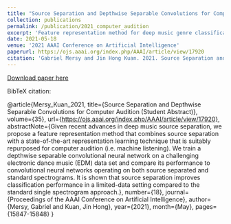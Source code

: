 ```yaml
---
title: "Source Separation and Depthwise Separable Convolutions for Computer Audition (Student Abstract)"
collection: publications
permalink: /publication/2021_computer_audition
excerpt: 'Feature representation method for deep music genre classification.'
date: 2021-05-18
venue: '2021 AAAI Conference on Artificial Intelligence'
paperurl: https://ojs.aaai.org/index.php/AAAI/article/view/17920
citation: 'Gabriel Mersy and Jin Hong Kuan. 2021. Source Separation and Depthwise Separable Convolutions for Computer Audition (Student Abstract). In <i>Proceedings of the AAAI Conference on Artificial Intelligence</i>, 35, 18 (May 2021), 15847-15848.'
---
```

[Download paper here](https://ojs.aaai.org/index.php/AAAI/article/view/17920)

BibTeX citation:

@article{Mersy_Kuan_2021, title={Source Separation and Depthwise Separable Convolutions for Computer Audition (Student Abstract)}, volume={35}, url={https://ojs.aaai.org/index.php/AAAI/article/view/17920}, abstractNote={Given recent advances in deep music source separation, we propose a feature representation method that combines source separation with a state-of-the-art representation learning technique that is suitably repurposed for computer audition (i.e. machine listening). We train a depthwise separable convolutional neural network on a challenging electronic dance music (EDM) data set and compare its performance to convolutional neural networks operating on both source separated and standard spectrograms. It is shown that source separation improves classification performance in a limited-data setting compared to the standard single spectrogram approach.}, number={18}, journal={Proceedings of the AAAI Conference on Artificial Intelligence}, author={Mersy, Gabriel and Kuan, Jin Hong}, year={2021}, month={May}, pages={15847-15848} }
